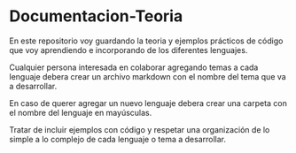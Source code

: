 # Documentacion-Teoria
En este repositorio voy guardando la teoria y ejemplos prácticos de código que voy aprendiendo e incorporando de los diferentes lenguajes.

Cualquier persona interesada en colaborar agregando temas a cada lenguaje debera crear un archivo markdown con el nombre del tema que va a desarrollar.

En caso de querer agregar un nuevo lenguaje debera crear una carpeta con el nombre del lenguaje en mayúsculas.

Tratar de incluir ejemplos con código y respetar una organización de lo simple a lo complejo de cada lenguaje o tema a desarrollar.

